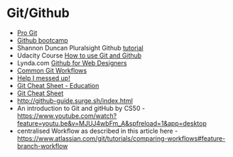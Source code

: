 # Git/Github

* [Pro Git](https://git-scm.com/book/en/v2)
* [Github bootcamp](https://help.github.com)
* Shannon Duncan Pluralsight Github [tutorial](https://www.pluralsight.com/blog/software-development/github-tutorial)
* Udacity Course  [How to use Git and Github]( https://www.udacity.com/course/how-to-use-git-and-github--ud775)
* Lynda.com [Github for Web Designers](https://www.lynda.com/GitHub-tutorials/GitHub-Web-Designers/162276-2.html)
* [Common Git Workflows](https://www.atlassian.com/git/tutorials/comparing-workflows)
* [Help I messed up!](http://sethrobertson.github.io/GitFixUm/fixup.html)
* [Git Cheat Sheet - Education](https://education.github.com/git-cheat-sheet-education.pdf)
* [Git Cheat Sheet](https://services.github.com/on-demand/downloads/github-git-cheat-sheet.pdf)
* http://github-guide.surge.sh/index.html
* An introduction to Git and gitHub by CS50 - https://www.youtube.com/watch?feature=youtu.be&v=MJUJ4wbFm_A&spfreload=1&app=desktop
* centralised Workflow as described in this article here - https://www.atlassian.com/git/tutorials/comparing-workflows#feature-branch-workflow
